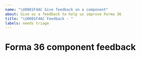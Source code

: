 ```yaml
---
name: "\U0001F4AC Give feedback on a component"
about: Give us a feedback to help us improve Forma 36
title: "\U0001F4AC Feedback - "
labels: needs triage
---
```


<!--
🎉❤️ Thank you for taking time to contribute to Forma 36! ❤️🎉
Please use this template for reporting any component feedback.

If you have any questions feel free to get in touch on the #forma36 channel on our Contentful Community Discord - https://www.contentful.com/discord/.
-->

# Forma 36 component feedback

<!--
Please provide us with your feedback on the component

You can also use our Playground template to provide us with a reproducible example: https://f36.contentful.com/playground
-->
